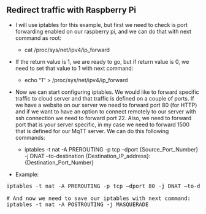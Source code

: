 ## Redirect traffic with Raspberry Pi
- I will use iptables for this example, but first we need to check is port forwarding enabled on our raspberry pi, and we can do that with next command  as root:
  - cat /proc/sys/net/ipv4/ip_forward
- If the return value is 1, we are ready to go, but if return value is 0, we need to set that value to 1 with next command:
  - echo “1” > /proc/sys/net/ipv4/ip_forward
- Now we can start configuring iptables. We would like to forward specific traffic to cloud server and that traffic is defined on a couple of ports. If we have a website on our server we need to forward port 80 (for HTTP) and if we want to have an option to connect remotely to our server with ssh connection we need to forward port 22.  Also, we need to forward port that is your server specific, in my case we need to forward 1500 that is defined for our MqTT server. We can do this following commands:
  - iptables -t nat -A PREROUTING -p tcp –dport {Source_Port_Number} -j DNAT –to-destination {Destination_IP_address}:{Destination_Port_Number}

- Example:
<pre>
iptables -t nat -A PREROUTING -p tcp –dport 80 -j DNAT –to-destination 66.249.75.126:80

# And now we need to save our iptables with next command:
iptables -t nat -A POSTROUTING -j MASQUERADE

</pre>
